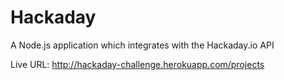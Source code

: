 # Hackaday
A Node.js application which integrates with the Hackaday.io API

Live URL: http://hackaday-challenge.herokuapp.com/projects

